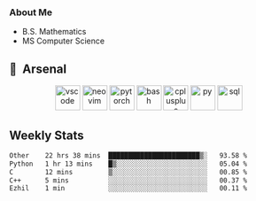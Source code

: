 ### About Me

- B.S. Mathematics
- MS Computer Science

<h2> 🚀 &nbsp;Arsenal</h2>

<p align="center">

<img src="https://cdn.jsdelivr.net/gh/devicons/devicon/icons/vscode/vscode-original.svg" alt="vscode" width="45" height="45"/>
<img src="https://cdn.jsdelivr.net/gh/devicons/devicon@latest/icons/neovim/neovim-original.svg" alt="neovim" width = "45" height = "45"/>
<img src="https://cdn.jsdelivr.net/gh/devicons/devicon@latest/icons/pytorch/pytorch-original.svg" alt="pytorch" width = "45" height = "45" />
          
<img src="https://cdn.jsdelivr.net/gh/devicons/devicon/icons/bash/bash-original.svg" alt="bash" width="45" height="45"/>
<img src="https://cdn.jsdelivr.net/gh/devicons/devicon@latest/icons/cplusplus/cplusplus-original.svg" alt="cplusplus" width = "45" height = "45"/>
<img src="https://cdn.jsdelivr.net/gh/devicons/devicon@latest/icons/python/python-plain.svg" alt="py" width = "45" height = "45" />

<img src="https://cdn.jsdelivr.net/gh/devicons/devicon@latest/icons/azuresqldatabase/azuresqldatabase-original.svg" alt="sql" width = "45" height = "45"/>
          
</p>

## Weekly Stats

<!--START_SECTION:waka-->

```txt
Other    22 hrs 38 mins  ███████████████████████▒░   93.58 %
Python   1 hr 13 mins    █▒░░░░░░░░░░░░░░░░░░░░░░░   05.04 %
C        12 mins         ▒░░░░░░░░░░░░░░░░░░░░░░░░   00.85 %
C++      5 mins          ░░░░░░░░░░░░░░░░░░░░░░░░░   00.37 %
Ezhil    1 min           ░░░░░░░░░░░░░░░░░░░░░░░░░   00.11 %
```

<!--END_SECTION:waka-->
